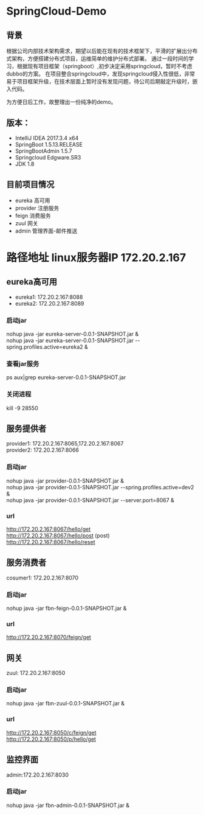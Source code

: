 # SpringCloud-Demo

## 背景
根据公司内部技术架构需求，期望以后能在现有的技术框架下，平滑的扩展出分布式架构，方便搭建分布式项目，运维简单的维护分布式部署。
通过一段时间的学习，根据现有项目框架（springboot）,初步决定采用springcloud，暂时不考虑dubbo的方案。
在项目整合springcloud中，发现springcloud侵入性很低，非常易于项目框架升级，在技术层面上暂时没有发现问题，待公司后期敲定升级时，嵌入代码。

为方便日后工作，故整理出一份纯净的demo。
 
## 版本：
* IntelliJ IDEA 2017.3.4 x64
* SpringBoot  1.5.13.RELEASE
* SpringBootAdmin  1.5.7
* Springcloud  Edgware.SR3
* JDK 1.8

## 目前项目情况
* eureka 高可用
* provider 注册服务
* feign 消费服务
* zuul 网关
* admin 管理界面-邮件推送



# 路径地址 linux服务器IP 172.20.2.167
 
## eureka高可用
* eureka1:  172.20.2.167:8088
* eureka2:  172.20.2.167:8089

### 启动jar
nohup java -jar eureka-server-0.0.1-SNAPSHOT.jar & <br />
nohup java -jar eureka-server-0.0.1-SNAPSHOT.jar --spring.profiles.active=eureka2 &

### 查看jar服务
ps aux|grep eureka-server-0.0.1-SNAPSHOT.jar

### 关闭进程
kill -9 28550


## 服务提供者
provider1:  172.20.2.167:8065,172.20.2.167:8067<br />
provider2:  172.20.2.167:8066<br />

### 启动jar
nohup java -jar provider-0.0.1-SNAPSHOT.jar & <br />
nohup java -jar provider-0.0.1-SNAPSHOT.jar --spring.profiles.active=dev2 & <br />
nohup java -jar provider-0.0.1-SNAPSHOT.jar --server.port=8067 & <br />

### url
http://172.20.2.167:8067/hello/get<br />
http://172.20.2.167:8067/hello/post (post)<br />
http://172.20.2.167:8067/hello/reset<br />

## 服务消费者
cosumer1: 172.20.2.167:8070<br />

### 启动jar
nohup java -jar fbn-feign-0.0.1-SNAPSHOT.jar &<br />

### url
http://172.20.2.167:8070/feign/get<br />

## 网关
zuul: 172.20.2.167:8050<br />

### 启动jar
nohup java -jar fbn-zuul-0.0.1-SNAPSHOT.jar &<br />

### url 
http://172.20.2.167:8050/c/feign/get<br />
http://172.20.2.167:8050/p/hello/get<br />

## 监控界面
admin:172.20.2.167:8030<br />
### 启动jar
nohup java -jar fbn-admin-0.0.1-SNAPSHOT.jar &<br />
